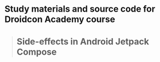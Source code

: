 # Study materials and source code for **Droidcon Academy** course 
> # Side-effects in Android Jetpack Compose 
